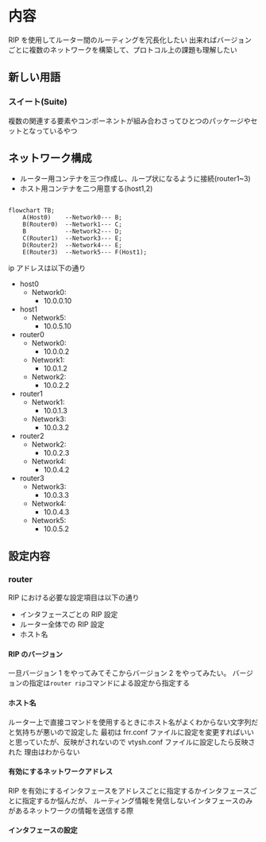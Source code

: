 # 内容

RIP を使用してルーター間のルーティングを冗長化したい
出来ればバージョンごとに複数のネットワークを構築して、プロトコル上の課題も理解したい

## 新しい用語

### スイート(Suite)

複数の関連する要素やコンポーネントが組み合わさってひとつのパッケージやセットとなっているやつ

## ネットワーク構成

- ルーター用コンテナを三つ作成し、ループ状になるように接続(router1~3)
- ホスト用コンテナを二つ用意する(host1,2)

```mermaid

flowchart TB;
    A(Host0)    --Network0--- B;
    B(Router0)  --Network1--- C;
    B           --Network2--- D;
    C(Router1)  --Network3--- E;
    D(Router2)  --Network4--- E;
    E(Router3)  --Network5--- F(Host1);

```

ip アドレスは以下の通り

- host0
  - Network0:
    - 10.0.0.10
- host1
  - Network5:
    - 10.0.5.10
- router0
  - Network0:
    - 10.0.0.2
  - Network1:
    - 10.0.1.2
  - Network2:
    - 10.0.2.2
- router1
  - Network1:
    - 10.0.1.3
  - Network3:
    - 10.0.3.2
- router2
  - Network2:
    - 10.0.2.3
  - Network4:
    - 10.0.4.2
- router3
  - Network3:
    - 10.0.3.3
  - Network4:
    - 10.0.4.3
  - Network5:
    - 10.0.5.2

## 設定内容

### router

RIP における必要な設定項目は以下の通り

- インタフェースごとの RIP 設定
- ルーター全体での RIP 設定
- ホスト名

#### RIP のバージョン

一旦バージョン 1 をやってみてそこからバージョン 2 をやってみたい。
バージョンの指定は`router rip`コマンドによる設定から指定する

#### ホスト名

ルーター上で直接コマンドを使用するときにホスト名がよくわからない文字列だと気持ちが悪いので設定した
最初は frr.conf ファイルに設定を変更すればいいと思っていたが、反映がされないので vtysh.conf ファイルに設定したら反映された
理由はわからない

#### 有効にするネットワークアドレス

RIP を有効にするインタフェースをアドレスごとに指定するかインタフェースごとに指定するか悩んだが、
ルーティング情報を発信しないインタフェースのみがあるネットワークの情報を送信する際

#### インタフェースの設定
